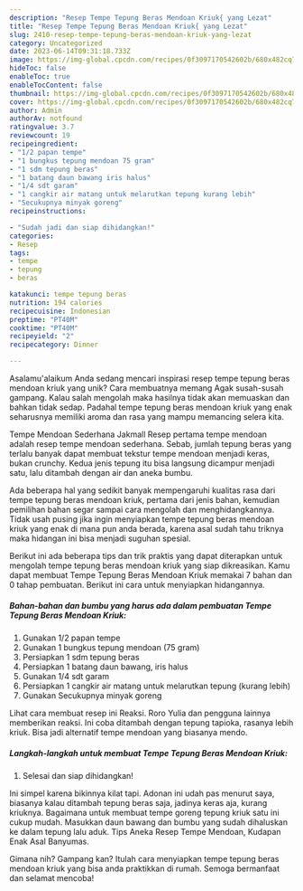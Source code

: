 ```yaml
---
description: "Resep Tempe Tepung Beras Mendoan Kriuk{ yang Lezat"
title: "Resep Tempe Tepung Beras Mendoan Kriuk{ yang Lezat"
slug: 2410-resep-tempe-tepung-beras-mendoan-kriuk-yang-lezat
category: Uncategorized
date: 2023-06-14T09:31:18.733Z
image: https://img-global.cpcdn.com/recipes/0f3097170542602b/680x482cq70/tempe-tepung-beras-mendoan-kriuk-foto-resep-utama.jpg
hideToc: false
enableToc: true
enableTocContent: false
thumbnail: https://img-global.cpcdn.com/recipes/0f3097170542602b/680x482cq70/tempe-tepung-beras-mendoan-kriuk-foto-resep-utama.jpg
cover: https://img-global.cpcdn.com/recipes/0f3097170542602b/680x482cq70/tempe-tepung-beras-mendoan-kriuk-foto-resep-utama.jpg
author: Admin
authorAv: notfound
ratingvalue: 3.7
reviewcount: 19
recipeingredient:
- "1/2 papan tempe"
- "1 bungkus tepung mendoan 75 gram"
- "1 sdm tepung beras"
- "1 batang daun bawang iris halus"
- "1/4 sdt garam"
- "1 cangkir air matang untuk melarutkan tepung kurang lebih"
- "Secukupnya minyak goreng"
recipeinstructions:

- "Sudah jadi dan siap dihidangkan!"
categories:
- Resep
tags:
- tempe
- tepung
- beras

katakunci: tempe tepung beras 
nutrition: 194 calories
recipecuisine: Indonesian
preptime: "PT40M"
cooktime: "PT40M"
recipeyield: "2"
recipecategory: Dinner

---
```



Asalamu'alaikum Anda sedang mencari inspirasi resep tempe tepung beras mendoan kriuk yang unik? Cara membuatnya memang Agak susah-susah gampang. Kalau salah mengolah maka hasilnya tidak akan memuaskan dan bahkan tidak sedap. Padahal tempe tepung beras mendoan kriuk yang enak seharusnya memiliki aroma dan rasa yang mampu memancing selera kita.


Tempe Mendoan Sederhana Jakmall Resep pertama tempe mendoan adalah resep tempe mendoan sederhana. Sebab, jumlah tepung beras yang terlalu banyak dapat membuat tekstur tempe mendoan menjadi keras, bukan crunchy. Kedua jenis tepung itu bisa langsung dicampur menjadi satu, lalu ditambah dengan air dan aneka bumbu.

Ada beberapa hal yang sedikit banyak mempengaruhi kualitas rasa dari tempe tepung beras mendoan kriuk, pertama dari jenis bahan, kemudian pemilihan bahan segar sampai cara mengolah dan menghidangkannya. Tidak usah pusing jika ingin menyiapkan tempe tepung beras mendoan kriuk yang enak di mana pun anda berada, karena asal sudah tahu triknya maka hidangan ini bisa menjadi suguhan spesial.


Berikut ini ada beberapa tips dan trik praktis yang dapat diterapkan untuk mengolah tempe tepung beras mendoan kriuk yang siap dikreasikan. Kamu dapat membuat Tempe Tepung Beras Mendoan Kriuk memakai 7 bahan dan 0 tahap pembuatan. Berikut ini cara untuk menyiapkan hidangannya.

<!--inarticleads1-->

##### Bahan-bahan dan bumbu yang harus ada dalam pembuatan Tempe Tepung Beras Mendoan Kriuk:

1. Gunakan 1/2 papan tempe
1. Gunakan 1 bungkus tepung mendoan (75 gram)
1. Persiapkan 1 sdm tepung beras
1. Persiapkan 1 batang daun bawang, iris halus
1. Gunakan 1/4 sdt garam
1. Persiapkan 1 cangkir air matang untuk melarutkan tepung (kurang lebih)
1. Gunakan Secukupnya minyak goreng


Lihat cara membuat resep ini Reaksi. Roro Yulia dan pengguna lainnya memberikan reaksi. Ini coba ditambah dengan tepung tapioka, rasanya lebih kriuk. Bisa jadi alternatif tempe mendoan yang biasanya mendo. 

<!--inarticleads2-->

##### Langkah-langkah untuk membuat Tempe Tepung Beras Mendoan Kriuk:


1. Selesai dan siap dihidangkan!

Ini simpel karena bikinnya kilat tapi. Adonan ini udah pas menurut saya, biasanya kalau ditambah tepung beras saja, jadinya keras aja, kurang kriuknya. Bagaimana untuk membuat tempe goreng tepung kriuk satu ini cukup mudah. Masukkan daun bawang dan bumbu yang sudah dihaluskan ke dalam tepung lalu aduk. Tips Aneka Resep Tempe Mendoan, Kudapan Enak Asal Banyumas. 

Gimana nih? Gampang kan? Itulah cara menyiapkan tempe tepung beras mendoan kriuk yang bisa anda praktikkan di rumah. Semoga bermanfaat dan selamat mencoba!

